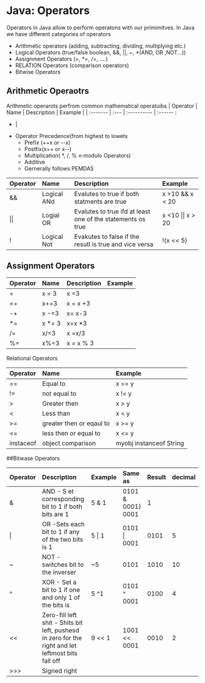 # Java: Operators
Operators in Java allow to perform operatons with our primimitves. In Java we have different categories of operators
- Arithmetic operators (adding, subtracting, dividing, multiplying etc.)
- Logical Operators  (true/false boolean, &&, ||, ~, *(AND, OR ,NOT...))
- Assignment Operators (=, *=, /=, ....)
- RELATION Operators (comparison operators)
- Bitwise Operators

## Arithmetic Operaotrs
Arithmetic operarots perfrom common mathematical operatuibs
| Operator | Name | Description | Example |
| :------- | :--- | :---------- | :------ :
+ |

- Operator Precedence(from highest to lowets
  - Prefix (++x or --x)
  - Postfix(x++ or x--)
  - Multiplication( *, /, % <-modulo Operators)
  - Additive
  - Gernerally follows PEMDAS

| Operator | Name | Description | Example |
| :------- | :--- | :---------- | :------ |
| &&  | Logical ANd | Evalutes to true if both statments are true| x >10 && x < 20 |
| \|\| | Logial OR | Evalutes to true ifd at least one of the statements os true | x <10 \|\| x > 20 |
|!| Logical Not | Evakutes to false if the resutl is true and vice versa| !(x << 5)|

## Assignment Operators

 
| Operator | Name | Description | Example |
| :------- | :--- | :---------- | :------ |
| = | x = 3 | x =3 |
| += | x+=3 | x = x +3|
|-+ | x -=3 | x= x-3 |
|*= | x *= 3| x=x *3|
|/=| x/=3 |x =x/3|
|%=|x%=3| x = x % 3|

Relational Operators 


| Operator | Name | Example |
| :------- | :--- | :------ |
| == | Equal to | x == y  |
|!= | not equal to | x != y|
|> | Greater then | x > y|
| < |Less than | x < y|
|>= | greater then or eqaul to | x >= y|
| <= | less then or equal to | x <= y|
|instaceof |object comparison | myobj instanceof String |


##Bitwase Operators

| Operator | Description | Example | Same as | Result | decimal | 
| :------- | :---------- | :------ | :------ | :----- | :------ |
| & | AND -  S et corresponding bit to 1 if both bits are 1| 5 & 1 | 0101 & 0001} 0001 | 1 |
| \| | OR -Sets each bit to 1 if any of the two bits is 1 | 5 \| 1| 0101 \| 0001 | 0101 | 5 |
| ~ | NOT - switches bit to the inverser | ~5 | 0101 | 1010 | 10 |
| ^ | XOR - Set a bit to 1 if one and only 1 of the bits is |5 ^1| 0101 ^ 0001 | 0100 | 4
| << | Zero-fill left shit - Shits bit left, pushesd in zero for the right and let leftmost bits fall off | 9 << 1 | 1001 << 0001 | 0010 | 2|
|>>> | Signed right  |
